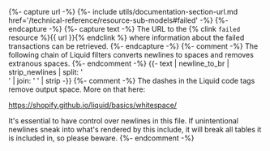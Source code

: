 {%- capture url -%}
    {%- include utils/documentation-section-url.md
        href='/technical-reference/resource-sub-models#failed' -%}
{%- endcapture -%}
{%- capture text -%}
The URL to the {% clink `failed` resource %}{{ url }}{% endclink %} where
information about the failed transactions can be retrieved.
{%- endcapture -%}
{%- comment -%}
The following chain of Liquid filters converts newlines to spaces and removes
extranous spaces.
{%- endcomment -%}
{{- text | newline_to_br | strip_newlines | split: '<br />' | join: ' ' | strip -}}
{%- comment -%}
The dashes in the Liquid code tags remove output space. More on that here:

<https://shopify.github.io/liquid/basics/whitespace/>

It's essential to have control over newlines in this file. If unintentional
newlines sneak into what's rendered by this include, it will break all tables
it is included in, so please beware.
{%- endcomment -%}
